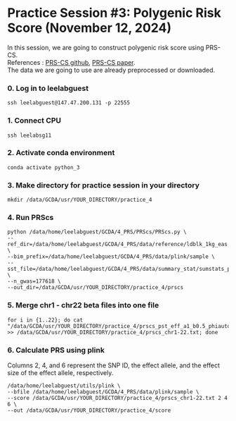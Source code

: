 # Practice Session #3: Polygenic Risk Score (November 12, 2024)

In this session, we are going to construct polygenic risk score using PRS-CS. \
References : [PRS-CS github](https://github.com/getian107/PRScs), [PRS-CS paper](https://www.ncbi.nlm.nih.gov/pmc/articles/PMC6467998/). \
The data we are going to use are already preprocessed or downloaded.

### 0. Log in to leelabguest
``` 
ssh leelabguest@147.47.200.131 -p 22555
```

### 1. Connect CPU
``` 
ssh leelabsg11
``` 

### 2. Activate conda environment
``` 
conda activate python_3
``` 

### 3. Make directory for practice session in your directory
``` 
mkdir /data/GCDA/usr/YOUR_DIRECTORY/practice_4 
``` 

### 4. Run PRScs 
``` 
python /data/home/leelabguest/GCDA/4_PRS/PRScs/PRScs.py \
--ref_dir=/data/home/leelabguest/GCDA/4_PRS/data/reference/ldblk_1kg_eas \
--bim_prefix=/data/home/leelabguest/GCDA/4_PRS/data/plink/sample \
--sst_file=/data/home/leelabguest/GCDA/4_PRS/data/summary_stat/sumstats_prscs.txt \
--n_gwas=177618 \
--out_dir=/data/GCDA/usr/YOUR_DIRECTORY/practice_4/prscs
``` 

### 5. Merge chr1 - chr22 beta files into one file 
``` 
for i in {1..22}; do cat "/data/GCDA/usr/YOUR_DIRECTORY/practice_4/prscs_pst_eff_a1_b0.5_phiauto_chr$i.txt" >> /data/GCDA/usr/YOUR_DIRECTORY/practice_4/prscs_chr1-22.txt; done
``` 

### 6. Calculate PRS using plink 
Columns 2, 4, and 6 represent the SNP ID, the effect allele, and the effect size of the effect allele, respectively.

``` 
/data/home/leelabguest/utils/plink \
--bfile /data/home/leelabguest/GCDA/4_PRS/data/plink/sample \
--score /data/GCDA/usr/YOUR_DIRECTORY/practice_4/prscs_chr1-22.txt 2 4 6 \
--out /data/GCDA/usr/YOUR_DIRECTORY/practice_4/score
``` 
